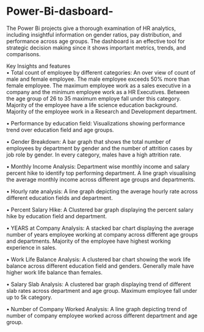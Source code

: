 # Power-Bi-dasboard-
The Power Bi projects give a thorough examination of HR analytics, including insightful information on gender ratios, pay distribution, and performance across age groups. The dashboard is an effective tool for strategic decision making since it shows important metrics, trends, and comparisons. 

Key Insights and features    
•	Total count of employee by different categories: An over view of count of male and female employee. The male employee exceeds 50% more than female employee. The maximum employee work as a sales executive in a company and the minimum employee work as a HR Executives. Between the age group of 26 to 35 maximum employe fall under this category. Majority of the employee have a life science education background. Majority of the employee work in a Research and Development department. 

•	Performance by education field: Visualizations showing performance trend over education field and age groups. 

•	Gender Breakdown: A bar graph that shows the total number of employees by department by gender and the number of attrition cases by job role by gender. In every category, males have a high attrition rate. 

•	Monthly Income Analysis: Department wise monthly income and salary percent hike to identify top performing department. A line graph visualising the average monthly income across different age groups and departments.

•	Hourly rate analysis: A line graph depicting the average hourly rate across different education fields and department.

•	Percent Salary Hike: A Clustered bar graph displaying the percent salary hike by education field and department. 

•	YEARS at Company Analysis: A stacked bar chart displaying the average number of years employee working at company across different age groups and departments. Majority of the employee have highest working experience in sales. 

•	Work Life Balance Analysis: A clustered bar chart showing the work life balance across different education field and genders. Generally male have higher work life balance than females. 

•	Salary Slab Analysis: A clustered bar graph displaying trend of different slab rates across department and age group. Maximum employee fall under up to 5k category. 

•	Number of Company Worked Analysis: A line graph depicting trend of number of company employee worked across different department and age group. 

